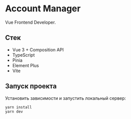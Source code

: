 # Account Manager

Vue Frontend Developer.

## Стек

- Vue 3 + Composition API
- TypeScript
- Pinia
- Element Plus
- Vite

## Запуск проекта

Установить зависимости и запустить локальный сервер:

```bash
yarn install
yarn dev
